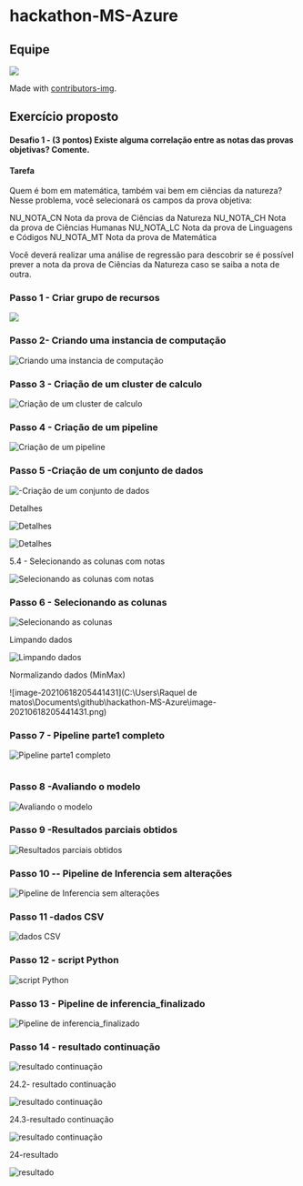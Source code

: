 



# hackathon-MS-Azure

## Equipe

<a href="https://github.com/rockiir/hackathon-MS-Azure/graphs/contributors">
  <img src="https://contrib.rocks/image?repo=rockiir/hackathon-MS-Azure" />
</a>

Made with [contributors-img](https://contrib.rocks).

## Exercício proposto

#### Desafio 1 - (3 pontos) Existe alguma correlação entre as notas das provas objetivas? Comente.

#### Tarefa

Quem é bom em matemática, também vai bem em ciências da natureza? Nesse problema, você selecionará os campos da prova objetiva:

NU_NOTA_CN Nota da prova de Ciências da Natureza NU_NOTA_CH Nota da prova de Ciências Humanas NU_NOTA_LC Nota da prova de Linguagens e Códigos NU_NOTA_MT Nota da prova de Matemática

Você deverá realizar uma análise de regressão para descobrir se é possível prever a nota da prova de Ciências da Natureza caso se saiba a nota de outra.

### Passo 1 - Criar grupo de recursos



![](https://github.com/rockiir/hackathon-MS-Azure/blob/main/images/1-Criando%20grupo%20de%20recursos.jpg)

### Passo 2-  Criando uma instancia de computação

![Criando uma instancia de computação](https://github.com/rockiir/hackathon-MS-Azure/blob/main/images/2-Criando%20uma%20instancia%20de%20computa%C3%A7%C3%A3o.png)

### Passo 3 -  Criação de um cluster de calculo

![Criação de um cluster de calculo](https://github.com/rockiir/hackathon-MS-Azure/blob/main/images/3%20-%20Cria%C3%A7%C3%A3o%20de%20um%20cluster%20de%20calculo.png)

### Passo 4 -  Criação de um pipeline

![Criação de um pipeline](https://github.com/rockiir/hackathon-MS-Azure/blob/main/images/4%20-Cria%C3%A7%C3%A3o%20de%20um%20pipeline.png)

### Passo 5 -Criação de um conjunto de dados

![-Criação de um conjunto de dados](https://github.com/rockiir/hackathon-MS-Azure/blob/main/images/5-%20Cria%C3%A7%C3%A3o%20de%20um%20conjunto%20de%20dados.png)

Detalhes

![Detalhes](https://github.com/rockiir/hackathon-MS-Azure/blob/main/images/5.2-%20Detalhes.png)



![Detalhes](https://github.com/rockiir/hackathon-MS-Azure/blob/main/images/5.3-%20Detalhes.png)

5.4 - Selecionando as colunas com notas

![Selecionando as colunas com notas](https://github.com/rockiir/hackathon-MS-Azure/blob/main/images/5.4-%20Selecionando%20as%20colunas%20com%20notas.png)

### Passo 6 - Selecionando as colunas

![Selecionando as colunas](https://github.com/rockiir/hackathon-MS-Azure/blob/main/images/6.2-Selecionando%20as%20colunas.png)

Limpando dados

![Limpando dados](https://github.com/rockiir/hackathon-MS-Azure/blob/main/images/6.3-%20Limpando%20dados.png)

Normalizando dados (MinMax)

![image-20210618205441431](C:\Users\Raquel de matos\Documents\github\hackathon-MS-Azure\image-20210618205441431.png)



### Passo 7 -  Pipeline parte1 completo

![Pipeline parte1 completo](https://github.com/rockiir/hackathon-MS-Azure/blob/main/images/7-%20Pipeline%20parte1%20completo.png)

![]()

### Passo 8 -Avaliando o modelo

![Avaliando o modelo](https://github.com/rockiir/hackathon-MS-Azure/blob/main/images/15-%20Avaliando%20o%20modelo.jpg)

### Passo 9 -Resultados parciais obtidos

![Resultados parciais obtidos](https://github.com/rockiir/hackathon-MS-Azure/blob/main/images/15.1-Resultados%20parciais%20obtidos.jpg)

### Passo 10  -- Pipeline de Inferencia sem alterações

![Pipeline de Inferencia sem alterações](https://github.com/rockiir/hackathon-MS-Azure/blob/main/images/17-%20Pipeline%20de%20Inferencia%20sem%20altera%C3%A7%C3%B5es.jpg)

### Passo 11 -dados CSV

![dados CSV](https://github.com/rockiir/hackathon-MS-Azure/blob/main/images/18-%20dados%20CSV.jpg)

### Passo 12 - script Python

![script Python](https://github.com/rockiir/hackathon-MS-Azure/blob/main/images/22-%20script%20Python.jpg)

### Passo 13 - Pipeline de inferencia_finalizado

![Pipeline de inferencia_finalizado](https://github.com/rockiir/hackathon-MS-Azure/blob/main/images/23-%20Pipeline%20de%20inferencia_finalizado.jpg)

### Passo 14 - resultado continuação

![resultado continuação](https://github.com/rockiir/hackathon-MS-Azure/blob/main/images/24.1-%20resultado%20continua%C3%A7%C3%A3o.jpg)

24.2- resultado continuação

![resultado continuação](https://github.com/rockiir/hackathon-MS-Azure/blob/main/images/24.2-%20resultado%20continua%C3%A7%C3%A3o.jpg)

24.3-resultado continuação

![resultado continuação](https://github.com/rockiir/hackathon-MS-Azure/blob/main/images/24.3-resultado%20continua%C3%A7%C3%A3o.jpg)

24-resultado

![resultado](https://github.com/rockiir/hackathon-MS-Azure/blob/main/images/24-resultado.jpg)
